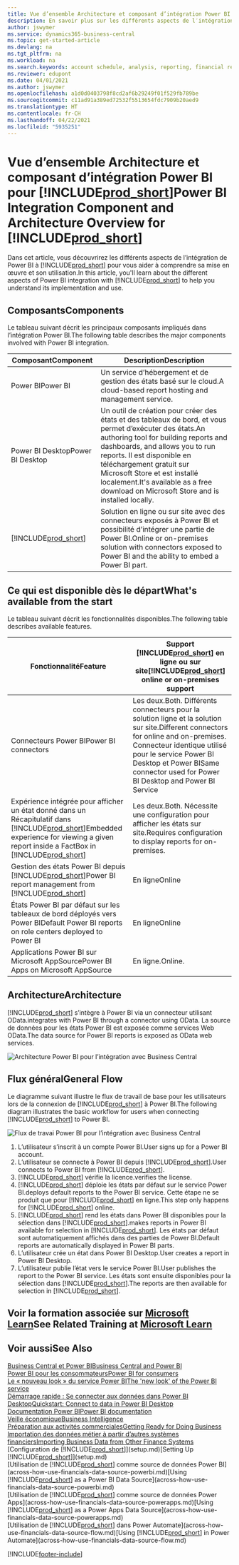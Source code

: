 ```yaml
---
title: Vue d’ensemble Architecture et composant d’intégration Power BI pour Business Central| Microsoft Docs
description: En savoir plus sur les différents aspects de l′intégration Power BI avec Business Central.
author: jswymer
ms.service: dynamics365-business-central
ms.topic: get-started-article
ms.devlang: na
ms.tgt_pltfrm: na
ms.workload: na
ms.search.keywords: account schedule, analysis, reporting, financial report, business intelligence, KPI
ms.reviewer: edupont
ms.date: 04/01/2021
ms.author: jswymer
ms.openlocfilehash: a1d0d0403798f8cd2af6b29249f01f529fb789be
ms.sourcegitcommit: c11ad91a389ed72532f5513654fdc7909b20aed9
ms.translationtype: HT
ms.contentlocale: fr-CH
ms.lasthandoff: 04/22/2021
ms.locfileid: "5935251"
---
```

# <a name="power-bi-integration-component-and-architecture-overview-for-prod_short"></a><span data-ttu-id="b872d-103">Vue d’ensemble Architecture et composant d’intégration Power BI pour [!INCLUDE[prod_short](includes/prod_short.md)]</span><span class="sxs-lookup"><span data-stu-id="b872d-103">Power BI Integration Component and Architecture Overview for [!INCLUDE[prod_short](includes/prod_short.md)]</span></span>

<span data-ttu-id="b872d-104">Dans cet article, vous découvrirez les différents aspects de l’intégration de Power BI à [!INCLUDE[prod_short](includes/prod_short.md)] pour vous aider à comprendre sa mise en œuvre et son utilisation.</span><span class="sxs-lookup"><span data-stu-id="b872d-104">In this article, you'll learn about the different aspects of Power BI integration with [!INCLUDE[prod_short](includes/prod_short.md)] to help you understand its implementation and use.</span></span>

## <a name="components"></a><span data-ttu-id="b872d-105">Composants</span><span class="sxs-lookup"><span data-stu-id="b872d-105">Components</span></span>

<span data-ttu-id="b872d-106">Le tableau suivant décrit les principaux composants impliqués dans l’intégration Power BI.</span><span class="sxs-lookup"><span data-stu-id="b872d-106">The following table describes the major components involved with Power BI integration.</span></span>

|<span data-ttu-id="b872d-107">Composant</span><span class="sxs-lookup"><span data-stu-id="b872d-107">Component</span></span>|<span data-ttu-id="b872d-108">Description</span><span class="sxs-lookup"><span data-stu-id="b872d-108">Description</span></span>|
|---------|-----------|
|<span data-ttu-id="b872d-109">Power BI</span><span class="sxs-lookup"><span data-stu-id="b872d-109">Power BI</span></span>|<span data-ttu-id="b872d-110">Un service d’hébergement et de gestion des états basé sur le cloud.</span><span class="sxs-lookup"><span data-stu-id="b872d-110">A cloud-based report hosting and management service.</span></span>|
|<span data-ttu-id="b872d-111">Power BI Desktop</span><span class="sxs-lookup"><span data-stu-id="b872d-111">Power BI Desktop</span></span>|<span data-ttu-id="b872d-112">Un outil de création pour créer des états et des tableaux de bord, et vous permet d’exécuter des états.</span><span class="sxs-lookup"><span data-stu-id="b872d-112">An authoring tool for building reports and dashboards, and allows you to run reports.</span></span> <span data-ttu-id="b872d-113">Il est disponible en téléchargement gratuit sur Microsoft Store et est installé localement.</span><span class="sxs-lookup"><span data-stu-id="b872d-113">It's available as a free download on Microsoft Store and is installed locally.</span></span>|
|[!INCLUDE[prod_short](includes/prod_short.md)]|<span data-ttu-id="b872d-114">Solution en ligne ou sur site avec des connecteurs exposés à Power BI et possibilité d’intégrer une partie de Power BI.</span><span class="sxs-lookup"><span data-stu-id="b872d-114">Online or on-premises solution with connectors exposed to Power BI and the ability to embed a Power BI part.</span></span>|

## <a name="whats-available-from-the-start"></a><span data-ttu-id="b872d-115">Ce qui est disponible dès le départ</span><span class="sxs-lookup"><span data-stu-id="b872d-115">What's available from the start</span></span>

<span data-ttu-id="b872d-116">Le tableau suivant décrit les fonctionnalités disponibles.</span><span class="sxs-lookup"><span data-stu-id="b872d-116">The following table describes available features.</span></span>

|<span data-ttu-id="b872d-117">Fonctionnalité</span><span class="sxs-lookup"><span data-stu-id="b872d-117">Feature</span></span>|<span data-ttu-id="b872d-118">Support [!INCLUDE[prod_short](includes/prod_short.md)] en ligne ou sur site</span><span class="sxs-lookup"><span data-stu-id="b872d-118">[!INCLUDE[prod_short](includes/prod_short.md)] online or on-premises support</span></span>|
|-------|---------------------|
|<span data-ttu-id="b872d-119">Connecteurs Power BI</span><span class="sxs-lookup"><span data-stu-id="b872d-119">Power BI connectors</span></span>|<span data-ttu-id="b872d-120">Les deux.</span><span class="sxs-lookup"><span data-stu-id="b872d-120">Both.</span></span> <span data-ttu-id="b872d-121">Différents connecteurs pour la solution ligne et la solution sur site.</span><span class="sxs-lookup"><span data-stu-id="b872d-121">Different connectors for online and on-premises.</span></span> <span data-ttu-id="b872d-122">Connecteur identique utilisé pour le service Power BI Desktop et Power BI</span><span class="sxs-lookup"><span data-stu-id="b872d-122">Same connector used for Power BI Desktop and Power BI Service</span></span> |
|<span data-ttu-id="b872d-123">Expérience intégrée pour afficher un état donné dans un Récapitulatif dans [!INCLUDE[prod_short](includes/prod_short.md)]</span><span class="sxs-lookup"><span data-stu-id="b872d-123">Embedded experience for viewing a given report inside a FactBox in [!INCLUDE[prod_short](includes/prod_short.md)]</span></span>|<span data-ttu-id="b872d-124">Les deux.</span><span class="sxs-lookup"><span data-stu-id="b872d-124">Both.</span></span> <span data-ttu-id="b872d-125">Nécessite une configuration pour afficher les états sur site.</span><span class="sxs-lookup"><span data-stu-id="b872d-125">Requires configuration to display reports for on-premises.</span></span>|
|<span data-ttu-id="b872d-126">Gestion des états Power BI depuis [!INCLUDE[prod_short](includes/prod_short.md)]</span><span class="sxs-lookup"><span data-stu-id="b872d-126">Power BI report management from [!INCLUDE[prod_short](includes/prod_short.md)]</span></span>|<span data-ttu-id="b872d-127">En ligne</span><span class="sxs-lookup"><span data-stu-id="b872d-127">Online</span></span>|
|<span data-ttu-id="b872d-128">États Power BI par défaut sur les tableaux de bord déployés vers Power BI</span><span class="sxs-lookup"><span data-stu-id="b872d-128">Default Power BI reports on role centers deployed to Power BI</span></span>|<span data-ttu-id="b872d-129">En ligne</span><span class="sxs-lookup"><span data-stu-id="b872d-129">Online</span></span>|
|<span data-ttu-id="b872d-130">Applications Power BI sur Microsoft AppSource</span><span class="sxs-lookup"><span data-stu-id="b872d-130">Power BI Apps on Microsoft AppSource</span></span>|<span data-ttu-id="b872d-131">En ligne.</span><span class="sxs-lookup"><span data-stu-id="b872d-131">Online.</span></span>|

## <a name="architecture"></a><span data-ttu-id="b872d-132">Architecture</span><span class="sxs-lookup"><span data-stu-id="b872d-132">Architecture</span></span>

[!INCLUDE[prod_short](includes/prod_short.md)] <span data-ttu-id="b872d-133">s’intègre à Power BI via un connecteur utilisant OData.</span><span class="sxs-lookup"><span data-stu-id="b872d-133">integrates with Power BI through a connector using OData.</span></span> <span data-ttu-id="b872d-134">La source de données pour les états Power BI est exposée comme services Web OData.</span><span class="sxs-lookup"><span data-stu-id="b872d-134">The data source for Power BI reports is exposed as OData web services.</span></span>

![Architecture Power BI pour l’intégration avec Business Central](./media/power-bi-architecture.png)

## <a name="general-flow"></a><span data-ttu-id="b872d-136">Flux général</span><span class="sxs-lookup"><span data-stu-id="b872d-136">General Flow</span></span>

<span data-ttu-id="b872d-137">Le diagramme suivant illustre le flux de travail de base pour les utilisateurs lors de la connexion de [!INCLUDE[prod_short](includes/prod_short.md)] à Power BI.</span><span class="sxs-lookup"><span data-stu-id="b872d-137">The following diagram illustrates the basic workflow for users when connecting [!INCLUDE[prod_short](includes/prod_short.md)] to Power BI.</span></span>

![Flux de travai Power BI pour l’intégration avec Business Central](./media/power-bi-flow.png)

1. <span data-ttu-id="b872d-139">L’utilisateur s’inscrit à un compte Power BI.</span><span class="sxs-lookup"><span data-stu-id="b872d-139">User signs up for a Power BI account.</span></span>
2. <span data-ttu-id="b872d-140">L’utilisateur se connecte à Power BI depuis [!INCLUDE[prod_short](includes/prod_short.md)].</span><span class="sxs-lookup"><span data-stu-id="b872d-140">User connects to Power BI from [!INCLUDE[prod_short](includes/prod_short.md)].</span></span>
3. [!INCLUDE[prod_short](includes/prod_short.md)] <span data-ttu-id="b872d-141">vérifie la licence.</span><span class="sxs-lookup"><span data-stu-id="b872d-141">verifies the license.</span></span>
4. [!INCLUDE[prod_short](includes/prod_short.md)] <span data-ttu-id="b872d-142">déploie les états par défaut sur le service Power BI.</span><span class="sxs-lookup"><span data-stu-id="b872d-142">deploys default reports to the Power BI service.</span></span> <span data-ttu-id="b872d-143">Cette étape ne se produit que pour [!INCLUDE[prod_short](includes/prod_short.md)] en ligne.</span><span class="sxs-lookup"><span data-stu-id="b872d-143">This step only happens for [!INCLUDE[prod_short](includes/prod_short.md)] online.</span></span>
5. [!INCLUDE[prod_short](includes/prod_short.md)] <span data-ttu-id="b872d-144">rend les états dans Power BI disponibles pour la sélection dans [!INCLUDE[prod_short](includes/prod_short.md)].</span><span class="sxs-lookup"><span data-stu-id="b872d-144">makes reports in Power BI available for selection in [!INCLUDE[prod_short](includes/prod_short.md)].</span></span> <span data-ttu-id="b872d-145">Les états par défaut sont automatiquement affichés dans des parties de Power BI.</span><span class="sxs-lookup"><span data-stu-id="b872d-145">Default reports are automatically displayed in Power BI parts.</span></span>
6. <span data-ttu-id="b872d-146">L’utilisateur crée un état dans Power BI Desktop.</span><span class="sxs-lookup"><span data-stu-id="b872d-146">User creates a report in Power BI Desktop.</span></span>
7. <span data-ttu-id="b872d-147">L’utilisateur publie l’état vers le service Power BI.</span><span class="sxs-lookup"><span data-stu-id="b872d-147">User publishes the report to the Power BI service.</span></span> <span data-ttu-id="b872d-148">Les états sont ensuite disponibles pour la sélection dans [!INCLUDE[prod_short](includes/prod_short.md)].</span><span class="sxs-lookup"><span data-stu-id="b872d-148">The reports are then available for selection in [!INCLUDE[prod_short](includes/prod_short.md)].</span></span>

## <a name="see-related-training-at-microsoft-learn"></a><span data-ttu-id="b872d-149">Voir la formation associée sur [Microsoft Learn](/learn/modules/configure-powerbi-excel-dynamics-365-business-central/index)</span><span class="sxs-lookup"><span data-stu-id="b872d-149">See Related Training at [Microsoft Learn](/learn/modules/configure-powerbi-excel-dynamics-365-business-central/index)</span></span>

## <a name="see-also"></a><span data-ttu-id="b872d-150">Voir aussi</span><span class="sxs-lookup"><span data-stu-id="b872d-150">See Also</span></span>

[<span data-ttu-id="b872d-151">Business Central et Power BI</span><span class="sxs-lookup"><span data-stu-id="b872d-151">Business Central and Power BI</span></span>](admin-powerbi.md)  
[<span data-ttu-id="b872d-152">Power BI pour les consommateurs</span><span class="sxs-lookup"><span data-stu-id="b872d-152">Power BI for consumers</span></span>](/power-bi/consumer/end-user-consumer)  
[<span data-ttu-id="b872d-153">Le « nouveau look » du service Power BI</span><span class="sxs-lookup"><span data-stu-id="b872d-153">The 'new look' of the Power BI service</span></span>](/power-bi/service-new-look)  
[<span data-ttu-id="b872d-154">Démarrage rapide : Se connecter aux données dans Power BI Desktop</span><span class="sxs-lookup"><span data-stu-id="b872d-154">Quickstart: Connect to data in Power BI Desktop</span></span>](/power-bi/desktop-quickstart-connect-to-data)  
[<span data-ttu-id="b872d-155">Documentation Power BI</span><span class="sxs-lookup"><span data-stu-id="b872d-155">Power BI documentation</span></span>](/power-bi/)  
[<span data-ttu-id="b872d-156">Veille économique</span><span class="sxs-lookup"><span data-stu-id="b872d-156">Business Intelligence</span></span>](bi.md)  
[<span data-ttu-id="b872d-157">Préparation aux activités commerciales</span><span class="sxs-lookup"><span data-stu-id="b872d-157">Getting Ready for Doing Business</span></span>](ui-get-ready-business.md)  
[<span data-ttu-id="b872d-158">Importation des données métier à partir d’autres systèmes financiers</span><span class="sxs-lookup"><span data-stu-id="b872d-158">Importing Business Data from Other Finance Systems</span></span>](across-import-data-configuration-packages.md)  
<span data-ttu-id="b872d-159">[Configuration de [!INCLUDE[prod_short](includes/prod_short.md)]](setup.md)</span><span class="sxs-lookup"><span data-stu-id="b872d-159">[Setting Up [!INCLUDE[prod_short](includes/prod_short.md)]](setup.md)</span></span>  
<span data-ttu-id="b872d-160">[Utilisation de [!INCLUDE[prod_short](includes/prod_short.md)] comme source de données Power BI](across-how-use-financials-data-source-powerbi.md)</span><span class="sxs-lookup"><span data-stu-id="b872d-160">[Using [!INCLUDE[prod_short](includes/prod_short.md)] as a Power BI Data Source](across-how-use-financials-data-source-powerbi.md)</span></span>  
<span data-ttu-id="b872d-161">[Utilisation de [!INCLUDE[prod_short](includes/prod_short.md)] comme source de données Power Apps](across-how-use-financials-data-source-powerapps.md)</span><span class="sxs-lookup"><span data-stu-id="b872d-161">[Using [!INCLUDE[prod_short](includes/prod_short.md)] as a Power Apps Data Source](across-how-use-financials-data-source-powerapps.md)</span></span>  
<span data-ttu-id="b872d-162">[Utilisation de [!INCLUDE[prod_short](includes/prod_short.md)] dans Power Automate](across-how-use-financials-data-source-flow.md)</span><span class="sxs-lookup"><span data-stu-id="b872d-162">[Using [!INCLUDE[prod_short](includes/prod_short.md)] in Power Automate](across-how-use-financials-data-source-flow.md)</span></span>  


[!INCLUDE[footer-include](includes/footer-banner.md)]